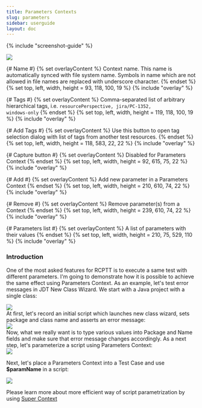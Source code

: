 ```yaml
---
title: Parameters Contexts
slug: parameters
sidebar: userguide
layout: doc
---
```


{% include "screenshot-guide" %}
<div class="screenshot">
  <img src="{{site.url}}/shared/img/screenshot-parameters-context-editor.png"></img>
  
  {# Name #}
  {% set overlayContent %}
  Context name. This name is automatically synced with file system name. Symbols in name which are not allowed in file names are replaced with underscore character.
  {% endset %}
  {% set top, left, width, height = 93, 118, 100, 19 %}
  {% include "overlay" %}

  {# Tags #}
  {% set overlayContent %}
  Comma-separated list of arbitrary hierarchical tags, i.e. <code>resourcePerspective, jira/PC-1352, windows-only</code>
  {% endset %}
  {% set top, left, width, height = 119, 118, 100, 19 %}
  {% include "overlay" %}
  
  {# Add Tags #}
  {% set overlayContent %}
  Use this button to open tag selection dialog with list of tags from another test resources.
  {% endset %}
  {% set top, left, width, height = 118, 583, 22, 22 %}
  {% include "overlay" %}

  {# Capture button  #}
  {% set overlayContent %}
  Disabled for Parameters Context
  {% endset %}
  {% set top, left, width, height = 92, 615, 75, 22 %}
  {% include "overlay" %}

  {# Add #}
  {% set overlayContent %}
  Add new parameter in a Parameters Context
  {% endset %}
  {% set top, left, width, height = 210, 610, 74, 22 %}
  {% include "overlay" %}
  
  {# Remove #}
  {% set overlayContent %}
  Remove parameter(s) from a Context
  {% endset %}
  {% set top, left, width, height = 239, 610, 74, 22 %}
  {% include "overlay" %}
  
  {# Parameters list #}
  {% set overlayContent %}
  A list of parameters with their values
  {% endset %}
  {% set top, left, width, height = 210, 75, 529, 110 %}
  {% include "overlay" %}
  
  </div>
  
  ### Introduction
  
  One of the most asked features for RCPTT is to execute a same test with different parameters. 
  I'm going to demonstrate how it is possible to achieve the same effect using Parameters Context. 
  As an example, let's test error messages in JDT New Class Wizard. We start with a Java project with a single class:
  
  <div class="screenshot">
  <img src="{{site.url}}/shared/img/screenshot-parameters-context-tree-2.png"></img>
  </div>
  At first, let's record an initial script which launches new class wizard, sets package and class name and asserts an error message:
  
  <div class="screenshot">
  <img src="{{site.url}}/shared/img/screenshot-parameters-context-3.png"></img>
  </div>
  Now, what we really want is to type various values into 
  Package and Name fields and make sure that error message changes accordingly. 
  As a next step, let's parameterize a script using Parameters Context:
  
  <div class="screenshot">
  <img src="{{site.url}}/shared/img/screenshot-parameters-context-4.png"></img>
  </div>
  
  Next, let's place a Parameters Context into a Test Case and use **$paramName** in a script:
  
  <div class="screenshot">
  <img src="{{site.url}}/shared/img/screenshot-parameters-context-5.png"></img>
  </div>
  
 Please learn more about more efficient way of script parametrization by 
 using [ Super Context](../super)
  
  
  
  
